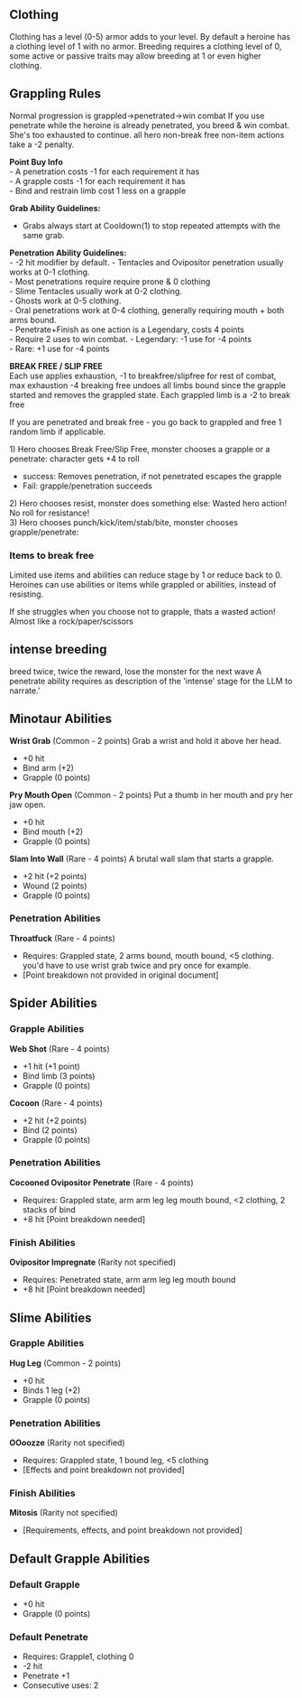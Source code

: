 
## Clothing
Clothing has a level (0-5) armor adds to your level.
By default a heroine has a clothing level of 1 with no armor.
Breeding requires a clothing level of 0, some active or passive traits may allow breeding at 1 or even higher clothing.

## Grappling Rules

Normal progression is grappled-\>penetrated-\>win combat
If you use penetrate while the heroine is already penetrated, you breed & win combat. She's too exhausted to continue.
all hero non-break free non-item actions take a -2 penalty.

**Point Buy Info**  
\- A penetration costs \-1 for each requirement it has  
\- A grapple costs \-1 for each requirement it has  
\- Bind and restrain limb cost 1 less on a grapple

**Grab Ability Guidelines:**  
- Grabs always start at Cooldown(1) to stop repeated attempts with the same grab.

**Penetration Ability Guidelines:**   
\- -2 hit modifier by default.
\- Tentacles and Ovipositor penetration usually works at 0-1 clothing.   
\- Most penetrations require require prone & 0 clothing  
\- Slime Tentacles usually work at 0-2 clothing.  
\- Ghosts work at 0-5 clothing.  
\- Oral penetrations work at 0-4 clothing, generally requiring mouth \+ both arms bound.  
\- Penetrate+Finish as one action is a Legendary, costs 4 points  
\- Require 2 uses to win combat.
\- Legendary: \-1 use for \-4 points  
\- Rare: \+1 use for \-4 points

**BREAK FREE / SLIP FREE**  
Each use applies exhaustion, \-1 to breakfree/slipfree for rest of combat, max exhaustion \-4
breaking free undoes all limbs bound since the grapple started and removes the grappled state.
Each grappled limb is a -2 to break free

If you are penetrated and break free - you go back to grappled and free 1 random limb if applicable.

1\) Hero chooses Break Free/Slip Free, monster chooses a grapple or a penetrate: character gets \+4 to roll

- success: Removes penetration, if not penetrated escapes the grapple  
- Fail: grapple/penetration succeeds

2\) Hero chooses resist, monster does something else: Wasted hero action\! No roll for resistance\!  
3\) Hero chooses punch/kick/item/stab/bite, monster chooses grapple/penetrate:  

### Items to break free
Limited use items and abilities can reduce stage by 1 or reduce back to 0.
Heroines can use abilities or items while grappled or abilities, instead of resisting.

If she struggles when you choose not to grapple, thats a wasted action! Almost like a rock/paper/scissors

## intense breeding
breed twice, twice the reward, lose the monster for the next wave
A penetrate ability requires as description of the 'intense' stage for the LLM to narrate.'


## Minotaur Abilities

**Wrist Grab** (Common \- 2 points)
Grab a wrist and hold it above her head.
- \+0 hit  
- Bind arm (+2)  
- Grapple (0 points)

**Pry Mouth Open** (Common \- 2 points)
Put a thumb in her mouth and pry her jaw open.
- \+0 hit  
- Bind mouth (+2)  
- Grapple (0 points)

**Slam Into Wall** (Rare \- 4 points)
A brutal wall slam that starts a grapple.
- \+2 hit (+2 points)  
- Wound (2 points)  
- Grapple (0 points)

### Penetration Abilities

**Throatfuck** (Rare \- 4 points)

- Requires: Grappled state, 2 arms bound, mouth bound, \<5 clothing. you'd have to use wrist grab twice and pry once for example.
- \[Point breakdown not provided in original document\]

## Spider Abilities

### Grapple Abilities

**Web Shot** (Rare \- 4 points)

- \+1 hit (+1 point)  
- Bind limb (3 points)  
- Grapple (0 points)

**Cocoon** (Rare \- 4 points)

- \+2 hit (+2 points)  
- Bind (2 points)  
- Grapple (0 points)

### Penetration Abilities

**Cocooned Ovipositor Penetrate** (Rare \- 4 points)

- Requires: Grappled state, arm arm leg leg mouth bound, \<2 clothing, 2 stacks of bind  
- \+8 hit \[Point breakdown needed\]

### Finish Abilities

**Ovipositor Impregnate** (Rarity not specified)

- Requires: Penetrated state, arm arm leg leg mouth bound  
- \+8 hit \[Point breakdown needed\]

## Slime Abilities

### Grapple Abilities

**Hug Leg** (Common \- 2 points)

- \+0 hit  
- Binds 1 leg (+2)  
- Grapple (0 points)

### Penetration Abilities

**OOoozze** (Rarity not specified)

- Requires: Grappled state, 1 bound leg, \<5 clothing  
- \[Effects and point breakdown not provided\]

### Finish Abilities

**Mitosis** (Rarity not specified)

- \[Requirements, effects, and point breakdown not provided\]

## Default Grapple Abilities

### Default Grapple

- \+0 hit  
- Grapple (0 points)

### Default Penetrate

- Requires: Grapple1, clothing 0  
- \-2 hit  
- Penetrate \+1  
- Consecutive uses: 2

